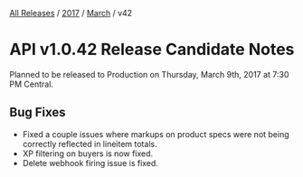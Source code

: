 [All Releases](../../README.md) / [2017](../README.md) / [March](README.md) / v42
# API v1.0.42 Release Candidate Notes 

Planned to be released to Production on Thursday, March 9th, 2017 at 7:30 PM Central. 

## Bug Fixes
- Fixed a couple issues where markups on product specs were not being correctly reflected in lineitem totals.
- XP filtering on buyers is now fixed.
- Delete webhook firing issue is fixed.
